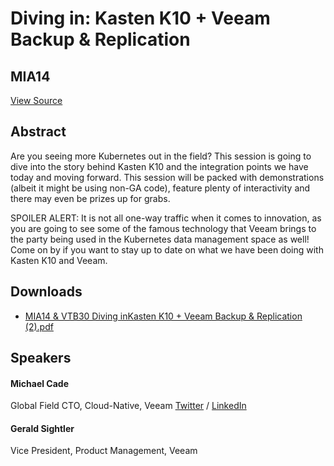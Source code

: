 # Diving in: Kasten K10 + Veeam Backup & Replication
## MIA14
[View Source](https://connect.veeam.com/flow/veeam/veeamon2023/attendeeportal/page/sessioncatalog/session/1678314162644001byZh)

## Abstract
Are you seeing more Kubernetes out in the field? This session is going to dive into the story behind Kasten K10 and the integration points we have today and moving forward. This session will be packed with demonstrations (albeit it might be using non-GA code), feature plenty of interactivity and there may even be prizes up for grabs.

SPOILER ALERT: It is not all one-way traffic when it comes to innovation, as you are going to see some of the famous technology that Veeam brings to the party being used in the Kubernetes data management space as well! Come on by if you want to stay up to date on what we have been doing with Kasten K10 and Veeam.


## Downloads
- [MIA14 & VTB30 Diving inKasten K10 + Veeam Backup & Replication (2).pdf](<./files/MIA14 & VTB30 Diving inKasten K10 + Veeam Backup & Replication (2).pdf>)

## Speakers
#### Michael Cade
Global Field CTO, Cloud-Native, Veeam
[Twitter](https://twitter.com/MichaelCade1) / [LinkedIn](https://linkedin.com/in/michaelcade1)
#### Gerald Sightler
Vice President, Product Management, Veeam